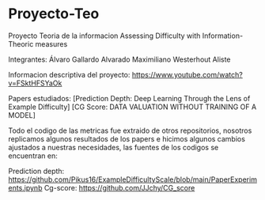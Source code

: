 # Proyecto-Teo
Proyecto Teoria de la informacion
Assessing Difficulty with Information-Theoric measures

Integrantes: Álvaro Gallardo Alvarado
             Maximiliano Westerhout Aliste

Informacion descriptiva del proyecto:
https://www.youtube.com/watch?v=FSktHFSYaOk

Papers estudiados: [Prediction Depth: Deep Learning Through the Lens of Example Difficulty]
                   [CG Score: DATA VALUATION WITHOUT TRAINING OF A MODEL]

Todo el codigo de las metricas fue extraido de otros repositorios, nosotros replicamos algunos resultados
de los papers e hicimos algunos cambios ajustados a nuestras necesidades, las fuentes de los codigos se 
encuentran en:

Prediction depth: https://github.com/Pikus16/ExampleDifficultyScale/blob/main/PaperExperiments.ipynb
Cg-score: https://github.com/JJchy/CG_score
